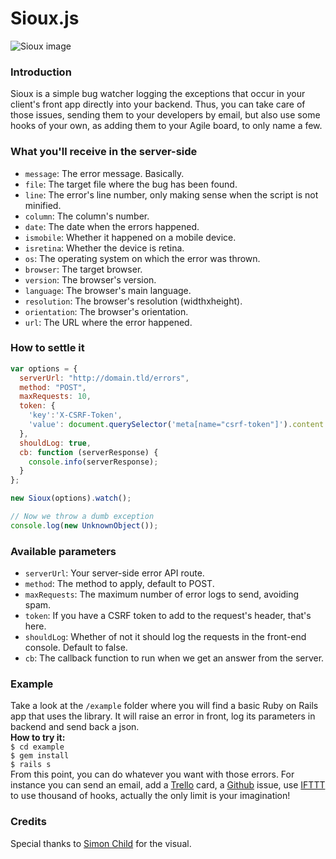 # Sioux.js

![Sioux image](https://d30y9cdsu7xlg0.cloudfront.net/png/4816-84.png)

### Introduction

Sioux is a simple bug watcher logging the exceptions that occur in your client's front app directly into your backend. Thus, you can take care of those issues, sending them to your developers by email, but also use some hooks of your own, as adding them to your Agile board, to only name a few.  

### What you'll receive in the server-side

- `message`: The error message. Basically.  
- `file`: The target file where the bug has been found.  
- `line`: The error's line number, only making sense when the script is not minified.  
- `column`: The column's number.  
- `date`: The date when the errors happened.  
- `ismobile`: Whether it happened on a mobile device.  
- `isretina`: Whether the device is retina.  
- `os`: The operating system on which the error was thrown.  
- `browser`: The target browser.  
- `version`: The browser's version.  
- `language`: The browser's main language.  
- `resolution`: The browser's resolution (widthxheight).  
- `orientation`: The browser's orientation.  
- `url`: The URL where the error happened.  

### How to settle it

```javascript
var options = {
  serverUrl: "http://domain.tld/errors",
  method: "POST",
  maxRequests: 10,
  token: {
    'key':'X-CSRF-Token',
    'value': document.querySelector('meta[name="csrf-token"]').content
  },
  shouldLog: true,
  cb: function (serverResponse) {
    console.info(serverResponse);
  }
};

new Sioux(options).watch();

// Now we throw a dumb exception
console.log(new UnknownObject());
```

### Available parameters

- `serverUrl`: Your server-side error API route.  
- `method`: The method to apply, default to POST.  
- `maxRequests`: The maximum number of error logs to send, avoiding spam.  
- `token`: If you have a CSRF token to add to the request's header, that's here.  
- `shouldLog`: Whether of not it should log the requests in the front-end console. Default to false.  
- `cb`: The callback function to run when we get an answer from the server.  

### Example

Take a look at the `/example` folder where you will find a basic Ruby on Rails app that uses the library. It will raise an error in front, log its parameters in backend and send back a json.  
__How to try it:__  
`$ cd example`  
`$ gem install`  
`$ rails s`  
From this point, you can do whatever you want with those errors. For instance you can send an email, add a [Trello](http://trello.com) card, a [Github](http://github.com) issue, use [IFTTT](http://ifft.com) to use thousand of hooks, actually the only limit is your imagination!

### Credits

Special thanks to [Simon Child](http://thenounproject.com/Simon%20Child/) for the visual.
